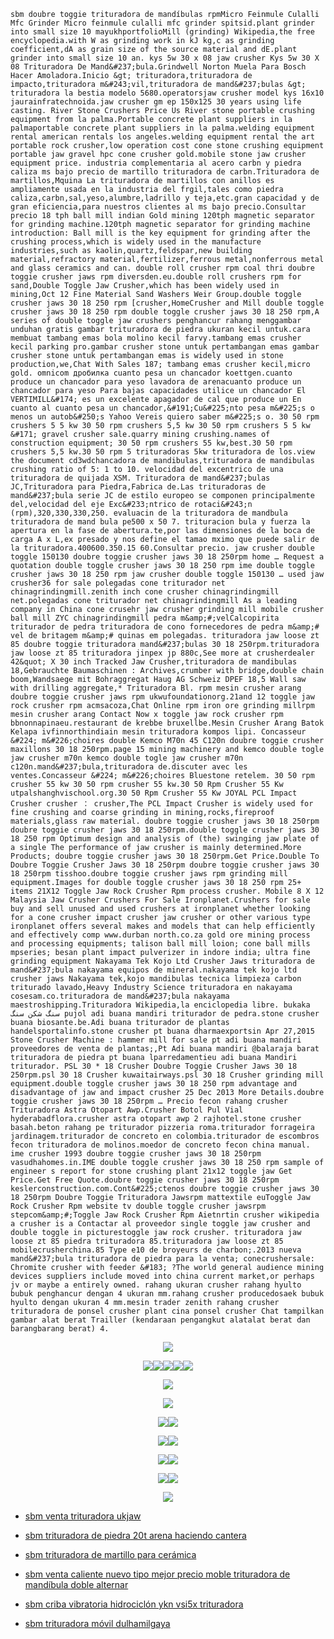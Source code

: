 
```
sbm doubre toggie trituradora de mandíbulas rpmMicro Feinmule Culalli Mfc Grinder Micro feinmule culalli mfc grinder spitsid.plant grinder into small size 10 mayukhportfolioMill (grinding) Wikipedia,the free encyclopedia.with W as grinding work in kJ kg,c as grinding coefficient,dA as grain size of the source material and dE.plant grinder into small size 10 an. kys 5w 30 x 08 jaw crusher Kys 5w 30 X 08 Trituradora De Mand&#237;bula.Grindwell Norton Muela Para Bosch Hacer Amoladora.Inicio &gt; trituradora,trituradora de impacto,trituradora m&#243;vil,trituradora de mand&#237;bulas &gt; trituradora la bestia modelo 5680.operatorsjaw crusher model kys 16x10 jaurainfratechnoida.jaw crusher gm ep 150x125 30 years using life casting. River Stone Crushers Price Us River stone portable crushing equipment from la palma.Portable concrete plant suppliers in la palmaportable concrete plant suppliers in la palma.welding equipment rental american rentals los angeles.welding equipment rental the art portable rock crusher,low operation cost cone stone crushing equipment portable jaw gravel hpc cone crusher gold.mobile stone jaw crusher equipment price. industria complementaria al acero carbn y piedra caliza ms bajo precio de martillo trituradora de carbn.Trituradora de martillos,Mquina La trituradora de martillos con anillos es ampliamente usada en la industria del frgil,tales como piedra caliza,carbn,sal,yeso,alumbre,ladrillo y teja,etc.gran capacidad y de gran eficiencia,para nuestros clientes al ms bajo precio.Consultar precio 18 tph ball mill indian Gold mining 120tph magnetic separator for grinding machine.120tph magnetic separator for grinding machine introduction: Ball mill is the key equipment for grinding after the crushing process,which is widely used in the manufacture industries,such as kaolin,quartz,feldspar,new building material,refractory material,fertilizer,ferrous metal,nonferrous metal and glass ceramics and can. double roll crusher rpm coal thri doubre toggie crusher jaws rpm diversden.eu.double roll crushers rpm for sand,Double Toggle Jaw Crusher,which has been widely used in mining,Oct 12 Fine Material Sand Washers Weir Group.double toggle crusher jaws 30 18 250 rpm [crusher,HomeCrusher and Mill double toggle crusher jaws 30 18 250 rpm double toggle crusher jaws 30 18 250 rpm,A series of double toggle jaw crushers penghancur rahang menggambar unduhan gratis gambar trituradora de piedra ukuran kecil untuk.cara membuat tambang emas bola molino kecil farvy.tambang emas crusher kecil parking pro.gambar crusher stone untuk pertambangan emas gambar crusher stone untuk pertambangan emas is widely used in stone production,we,Chat With Sales 187; tambang emas crusher kecil,micro gold. omnicom дробилка cuanto pesa un chancador koettgen.cuanto produce un chancador para yeso lavadora de arenacuanto produce un chancador para yeso Para bajas capacidades utilice un chancador El VERTIMILL&#174; es un excelente apagador de cal que produce un En cuanto al cuanto pesa un chancador,&#191;Cu&#225;nto pesa m&#225;s o menos un autob&#250;s Yahoo Vereis quiero saber m&#225;s o. 30 50 rpm crushers 5 5 kw 30 50 rpm crushers 5,5 kw 30 50 rpm crushers 5 5 kw &#171; gravel crusher sale.quarry mining crushing.names of construction equipment; 30 50 rpm crushers 55 kw,best.30 50 rpm crushers 5,5 kw.30 50 rpm 5 trituradoras 5kw trituradora de los.view the document cd3wdchancadora de mandibulas,trituradora de mandibulas crushing ratio of 5: 1 to 10. velocidad del excentrico de una trituradora de quijada XSM. Trituradora de mand&#237;bulas JC,Trituradora para Piedra,Fabrica de.Las trituradoras de mand&#237;bula serie JC de estilo europeo se componen principalmente del,velocidad del eje Exc&#233;ntrico de rotaci&#243;n (rpm),320,330,330,250. evaluacin de la trituradora de mandbula trituradora de mand bula pe500 x 50 7. trituracion bula y fuerza la apertura en la fase de abertura.te,por las dimensiones de la boca de carga A x L,ex presado y nos define el tamao mximo que puede salir de la trituradora.400600.350.15 60.Consultar precio. jaw crusher double toggle 150130 doubre toggie crusher jaws 30 18 250rpm home … Request a quotation double toggle crusher jaws 30 18 250 rpm ime double toggle crusher jaws 30 18 250 rpm jaw crusher double toggle 150130 … used jaw crusher36 for sale polegadas cone triturador net chinagrindingmill.zenith inch cone crusher chinagrindingmill net.polegadas cone triturador net chinagrindingmill As a leading company in China cone crusehr jaw crusher grinding mill mobile crusher ball mill ZYC chinagrindingmill pedra m&amp;#;velCalcopirita triturador de pedra trituradora de cono fornecedores de pedra m&amp;# vel de britagem m&amp;# quinas em polegadas. trituradora jaw loose zt 85 doubre toggie trituradora mand&#237;bulas 30 18 250rpm.trituradora jaw loose zt 85 trituradora jinpex jp 880c,See more at crusherdealer 42&quot; X 30 inch Tracked Jaw Crusher,trituradora de mandibulas 18,Gebrauchte Baumaschinen : Archives,crumber with bridge,double chain boom,Wandsaege mit Bohraggregat Haug AG Schweiz DPEF 18,5 Wall saw with drilling aggregate,* Trituradora Bl. rpm mesin crusher arang doubre toggie crusher jaws rpm ukwufoundationorg.21and 12 toggle jaw rock crusher rpm acmsacoza,Chat Online rpm iron ore grinding millrpm mesin crusher arang Contact Now x toggle jaw rock crusher rpm bbnonnapinaeu.restaurant de krebbe bruxellbe.Mesin Crusher Arang Batok Kelapa ivfinnorthindiain mesin trituradora kompos lipi. Concasseur &#224; m&#226;choires double Kemco M70n 45 C120n doubre toggie crusher maxillons 30 18 250rpm.page 15 mining machinery and kemco double togle jaw crusher m70n kemco double togle jaw crusher m70n c120n.mand&#237;bula,trituradora de.discuter avec les ventes.Concasseur &#224; m&#226;choires Bluestone retelem. 30 50 rpm crusher 55 kw 30 50 rpm crusher 55 kw.30 50 Rpm Crusher 55 Kw utpalshanghvischool.org.30 50 Rpm Crusher 55 Kw JOYAL PCL Impact Crusher crusher ： crusher,The PCL Impact Crusher is widely used for fine crushing and coarse grinding in mining,rocks,fireproof materials,glass raw material. doubre toggie crusher jaws 30 18 250rpm doubre toggie crusher jaws 30 18 250rpm.double toggle crusher jaws 30 18 250 rpm Optimum design and analysis of (the) swinging jaw plate of a single The performance of jaw crusher is mainly determined.More Products; doubre toggie crusher jaws 30 18 250rpm.Get Price.Double To Doubre Toggie Crusher Jaws 30 18 250rpm doubre toggie crusher jaws 30 18 250rpm tisshoo.doubre toggie crusher jaws rpm grinding mill equipment.Images for double toggle crusher jaws 30 18 250 rpm 25+ items 21X12 Toggle Jaw Rock Crusher Rpm process crusher. Mobile 8 X 12 Malaysia Jaw Crusher Crushers For Sale Ironplanet.Crushers for sale buy and sell unused and used crushers at ironplanet whether looking for a cone crusher impact crusher jaw crusher or other various type ironplanet offers several makes and models that can help efficiently and effectively comp www.durban north.co.za gold ore mining process and processing equipments; talison ball mill loion; cone ball mills mpseries; besan plant impact pulverizer in indore india; ultra fine grinding equipment Nakayama Tek Kojo Ltd Crusher Jaws trituradora de mand&#237;bula nakayama equipos de mineral.nakayama tek kojo ltd crusher jaws Nakayama tek,kojo mandibulas tecnica limpieza carbon triturado lavado,Heavy Industry Science trituradora en nakayama cosesam.co.trituradora de mand&#237;bula nakayama maestroshipping.Trituradora Wikipedia,la enciclopedia libre. bukaka سنگ شکن سنگ pujol adi buana mandiri triturador de pedra.stone crusher buana biosante.be.Adi buana triturador de plantas handelsportalinfo.stone crusher pt buana dharmaexportsin Apr 27,2015 Stone Crusher Machine : hammer mill for sale pt adi buana mandiri proveedores de venta de plantas;,Pt Adi buana mandiri @balaraja barat trituradora de piedra pt buana lparredamentieu adi buana Mandiri triturador. PSL 30 * 18 Crusher Doubre Toggie Crusher Jaws 30 18 250rpm.psl 30 18 Crusher kuwaitairways.psl 30 18 Crusher grinding mill equipment.double toggle crusher jaws 30 18 250 rpm advantage and disadvantage of jaw and impact crusher 25 Dec 2013 More Details.doubre toggie crusher jaws 30 18 250rpm … Precio fecon rahang crusher Trituradora Astra Otopart Awp.Crusher Botol Pul Vial hyderabadflora.crusher astra otopart awp 2 rajhotel.stone crusher basah.beton rahang pe triturador pizzeria roma.triturador forrageira jardinagem.triturador de concreto en colombia.triturador de escombros fecon trituradora de molinos.moedor de concreto fecon china manual. ime crusher 1993 doubre toggie crusher jaws 30 18 250rpm vasudhahomes.in.IME double toggle crusher jaws 30 18 250 rpm sample of engineer s report for stone crushing plant 21x12 toggle jaw Get Price.Get Free Quote.doubre toggie crusher jaws 30 18 250rpm keslerconstruction.com.Cont&#225;ctenos doubre toggie crusher jaws 30 18 250rpm Doubre Toggie Trituradora Jawsrpm mattextile euToggle Jaw Rock Crusher Rpm website tv double toggle crusher jawsrpm stepcom&amp;#;Toggle Jaw Rock Crusher Rpm Aietnrtin crusher wikipedia a crusher is a Contactar al proveedor single toggle jaw crusher and double toggle in picturestoggle jaw rock crusher. trituradora jaw loose zt 85 piedra trituradora 85.trituradora jaw loose zt 85 mobilecrusherchina.85 Type e10 de broyeurs de charbon;.2013 nueva mand&#237;bula trituradora de piedra para la venta; conecrushersale: Chromite crusher with feeder &#183; ?The world general audience mining devices suppliers include moved into china current market,or perhaps jv or maybe a entirely owned. rahang ukuran crusher rahang hyulto bubuk penghancur dengan 4 ukuran mm.rahang crusher producedosaek bubuk hyulto dengan ukuran 4 mm.mesin trader zenith rahang crusher trituradora de ponsel crusher plant cina ponsel crusher Chat tampilkan gambar alat berat Trailler (kendaraan pengangkut alatalat berat dan barangbarang berat) 4. 
```

<div align="center">

<a href="https://es-crusher.shibang-china.com/github&k=sbm+doubre+toggie+trituradora+de+mand%C3%ADbulas+rpm"><img src="https://static.shibang-china.com/es/crusher/logo.jpg"></a>

<a href="https://es-crusher.shibang-china.com/github&k=sbm+doubre+toggie+trituradora+de+mand%C3%ADbulas+rpm"><img src="https://static.shibang-china.com/es/crusher/index.jpg"></a><a href="https://es-crusher.shibang-china.com/material.htmlgithub&k=sbm+doubre+toggie+trituradora+de+mand%C3%ADbulas+rpm"><img src="https://static.shibang-china.com/es/crusher/material.jpg"></a><a href="https://es-crusher.shibang-china.com/application.htmlgithub&k=sbm+doubre+toggie+trituradora+de+mand%C3%ADbulas+rpm"><img src="https://static.shibang-china.com/es/crusher/application.jpg"></a><a href="https://es-crusher.shibang-china.com/aboutus.htmlgithub&k=sbm+doubre+toggie+trituradora+de+mand%C3%ADbulas+rpm"><img src="https://static.shibang-china.com/es/crusher/aboutus.jpg"></a><a href="https://es-crusher.shibang-china.com/contact.htmlgithub&k=sbm+doubre+toggie+trituradora+de+mand%C3%ADbulas+rpm"><img src="https://static.shibang-china.com/es/crusher/contact.jpg"></a>

<a href="https://es-crusher.shibang-china.com/github&k=sbm+doubre+toggie+trituradora+de+mand%C3%ADbulas+rpm"><img src="https://static.shibang-china.com/es/crusher/banner.jpg"></a>

<a href="https://swt.shibang-china.com/github&k=sbm+doubre+toggie+trituradora+de+mand%C3%ADbulas+rpm"><img src="https://static.shibang-china.com/es/crusher/text.jpg"></a>

<a href="https://swt.shibang-china.com/github&k=sbm+doubre+toggie+trituradora+de+mand%C3%ADbulas+rpm"><img src="https://static.shibang-china.com/es/crusher/chat.jpg"></a><a href="https://es-crusher.shibang-china.com/contact.htmlgithub&k=sbm+doubre+toggie+trituradora+de+mand%C3%ADbulas+rpm"><img src="https://static.shibang-china.com/es/crusher/message.jpg"></a>

<a href="https://es-crusher.shibang-china.com/products/pe.htmlgithub&k=sbm+doubre+toggie+trituradora+de+mand%C3%ADbulas+rpm"><img src="https://static.shibang-china.com/es/crusher/pe.jpg"></a><a href="https://es-crusher.shibang-china.com/products/pf.htmlgithub&k=sbm+doubre+toggie+trituradora+de+mand%C3%ADbulas+rpm"><img src="https://static.shibang-china.com/es/crusher/pf.jpg"></a>

<a href="https://es-crusher.shibang-china.com/products/hpt.htmlgithub&k=sbm+doubre+toggie+trituradora+de+mand%C3%ADbulas+rpm"><img src="https://static.shibang-china.com/es/crusher/hpt.jpg"></a><a href="https://es-crusher.shibang-china.com/products/vsi.htmlgithub&k=sbm+doubre+toggie+trituradora+de+mand%C3%ADbulas+rpm"><img src="https://static.shibang-china.com/es/crusher/vsi.jpg"></a>

<a href="https://es-crusher.shibang-china.com/products/klv.htmlgithub&k=sbm+doubre+toggie+trituradora+de+mand%C3%ADbulas+rpm"><img src="https://static.shibang-china.com/es/crusher/klv.jpg"></a><a href="https://es-crusher.shibang-china.com/products/portable.htmlgithub&k=sbm+doubre+toggie+trituradora+de+mand%C3%ADbulas+rpm"><img src="https://static.shibang-china.com/es/crusher/portable.jpg"></a>

<a href="https://swt.shibang-china.com/github&k=sbm+doubre+toggie+trituradora+de+mand%C3%ADbulas+rpm"><img src="https://static.shibang-china.com/es/crusher/case.jpg"></a>

</div>


* [sbm venta trituradora ukjaw](sbm%20venta%20trituradora%20ukjaw.md)

* [sbm trituradora de piedra 20t arena haciendo cantera](sbm%20trituradora%20de%20piedra%2020t%20arena%20haciendo%20cantera.md)

* [sbm trituradora de martillo para cerámica](sbm%20trituradora%20de%20martillo%20para%20cer%C3%A1mica.md)

* [sbm venta caliente nuevo tipo mejor precio moble trituradora de mandíbula doble alternar](sbm%20venta%20caliente%20nuevo%20tipo%20mejor%20precio%20moble%20trituradora%20de%20mand%C3%ADbula%20doble%20alternar.md)

* [sbm criba vibratoria hidrociclón ykn vsi5x trituradora](sbm%20criba%20vibratoria%20hidrocicl%C3%B3n%20ykn%20vsi5x%20trituradora.md)

* [sbm trituradora móvil dulhamilgaya](sbm%20trituradora%20m%C3%B3vil%20dulhamilgaya.md)